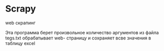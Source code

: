 # Scrapy
 web скрапинг

Эта программа берет произвольное количество аргументов из файла tegs.txt обрабатывает web- страницу и сохраняет всве значения в таблицу excel



